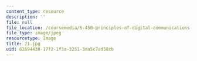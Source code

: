 ```yaml
---
content_type: resource
description: ''
file: null
file_location: /coursemedia/6-450-principles-of-digital-communications-i-fall-2006/6269443817f21f3a32513da5c7ad58cb_21.jpg
file_type: image/jpeg
resourcetype: Image
title: 21.jpg
uid: 62694438-17f2-1f3a-3251-3da5c7ad58cb
---
```

